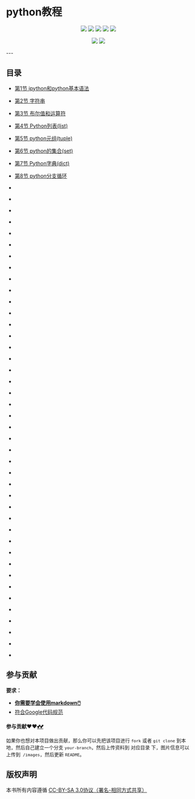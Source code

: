 # python教程

<p align='center'>
<a href="https://www.linkedin.cn/injobs/in/xiongxinwei-xiong-7606a0227" target="_blank"><img src="https://img.shields.io/badge/linkedin-xiongxinwei-yellowgreen?logo=linkedin"></a>
<a href="https://twitter.com/xxw3293172751" target="_blank"><img src="https://img.shields.io/badge/twitter-%40xxw3293172751-informational?logo=twitter"></a>
<a href="https://www.zhihu.com/people/3293172751" target="_blank"><img src="https://img.shields.io/badge/%E7%9F%A5%E4%B9%8E-%E9%93%BE%E5%AD%A6%E8%80%85%E7%A4%BE%E5%8C%BA-blue?logo=zhihu"></a>
<a href="https://s2.loli.net/2022/07/05/sQHuozItvWg1heA.jpg" target="_blank"><img src="https://img.shields.io/badge/%E5%BE%AE%E4%BF%A1-smile-brightgreen?logo=wechat"></a>
<a href="https://space.bilibili.com/14089380" target="_blank"><img src="https://img.shields.io/badge/b%E7%AB%99-%E6%97%A0%E4%B8%8E%E4%BC%A6%E6%AF%94%E7%9A%84%E5%BE%97%E5%BE%97-red?logo=bilibili"></a>
</p>
<p align='center'>
<a href="https://weibo.com/u/6248930985" target="_blank"><img src="https://img.shields.io/badge/%E5%BE%AE%E5%8D%9A-%E6%97%A0%E4%B8%8E%E4%BC%A6%E6%AF%94%E7%9A%84%E5%BE%97%E5%BE%97-critical?style=social&logo=Sina%20Weibo"></a>
<a href="https://github.com/3293172751" target="_blank"><img src="https://img.shields.io/badge/Github-xiongxinwei-inactive?style=social&logo=github"></a>
</p>
---



## 目录

  - [第1节 ipython和python基本语法](markdown/1.md)

  - [第2节 字符串](markdown/2.md)

  - [第3节 布尔值和运算符](markdown/3.md)

  - [第4节 Python列表(list)](markdown/4.md)

  - [第5节 python元组(tuple)](markdown/5.md)

  - [第6节 python的集合(set)](markdown/6.md)

  - [第7节 Python字典(dict)](markdown/7.md)

  - [第8节 python分支循环](markdown/8.md)

  - [](markdown/9.md)

  - [](markdown/10.md)

  - [](markdown/11.md)

  - [](markdown/12.md)

  - [](markdown/13.md)

  - [](markdown/14.md)

  - [](markdown/15.md)

  - [](markdown/16.md)

  - [](markdown/17.md)

  - [](markdown/18.md)

  - [](markdown/19.md)

  - [](markdown/20.md)

  - [](markdown/21.md)

  - [](markdown/22.md)

  - [](markdown/23.md)

  - [](markdown/24.md)

  - [](markdown/25.md)

  - [](markdown/26.md)

  - [](markdown/27.md)

  - [](markdown/28.md)

  - [](markdown/29.md)

  - [](markdown/30.md)

  - [](markdown/31.md)

  - [](markdown/32.md)

  - [](markdown/33.md)

  - [](markdown/34.md)

  - [](markdown/35.md)

  - [](markdown/36.md)

  - [](markdown/37.md)

  - [](markdown/38.md)

  - [](markdown/39.md)

  - [](markdown/40.md)

  - [](markdown/41.md)

  - [](markdown/42.md)

  - [](markdown/43.md)

  - [](markdown/44.md)

  - [](markdown/45.md)

  - [](markdown/46.md)

  - [](markdown/47.md)

  - [](markdown/48.md)

  - [](markdown/49.md)

  - [](markdown/50.md)







## 参与贡献

**要求：**

+ [**你需要学会使用markdown🖱️**](https://github.com/3293172751/CS_COURSE/blob/master/markdown/README.md)
+ [符合Google代码规范](https://zh-google-styleguide.readthedocs.io/en/latest/google-cpp-styleguide/)

#### 参与贡献❤️❤️[💕💕](https://github.com/3293172751/CS_COURSE/blob/master/Git/git-contributor.md/)

<font size = 2>如果你也想对本项目做出贡献，那么你可以先把该项目进行 `fork` 或者 `git clone` 到本地，然后自己建立一个分支 `your-branch`，然后上传资料到 对应目录 下，图片信息可以上传到` /images`，然后更新 `README`。 </font>



## 版权声明

本书所有内容遵循 [CC-BY-SA 3.0协议（署名-相同方式共享）](http://zh.wikipedia.org/wiki/Wikipedia:CC-by-sa-3.0协议文本)
